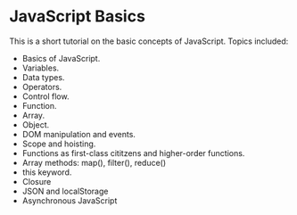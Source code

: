 # JavaScript Basics

This is a short tutorial on the basic concepts of JavaScript. Topics included:

* Basics of JavaScript.
* Variables.
* Data types.
* Operators.
* Control flow.
* Function.
* Array.
* Object.
* DOM manipulation and events.
* Scope and hoisting.
* Functions as first-class cititzens and higher-order functions.
* Array methods: map(), filter(), reduce()
* this keyword.
* Closure
* JSON and localStorage
* Asynchronous JavaScript
